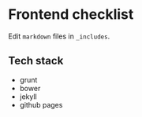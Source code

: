 # Frontend checklist

Edit `markdown` files in `_includes`. 

## Tech stack
* grunt
* bower
* jekyll
* github pages